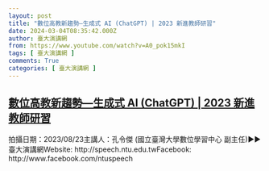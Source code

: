 ```yaml
---
layout: post
title: "數位高教新趨勢—生成式 AI (ChatGPT) | 2023 新進教師研習"
date: 2024-03-04T08:35:42.000Z
author: 臺大演講網
from: https://www.youtube.com/watch?v=A0_pok15mkI
tags: [ 臺大演講網 ]
comments: True
categories: [ 臺大演講網 ]
---
```

<!--1709541342000-->
[數位高教新趨勢—生成式 AI (ChatGPT) | 2023 新進教師研習](https://www.youtube.com/watch?v=A0_pok15mkI)
------

<div>
拍攝日期：2023/08/23主講人：孔令傑 (國立臺灣大學數位學習中心 副主任)►►臺大演講網Website: http://speech.ntu.edu.twFacebook: http://www.facebook.com/ntuspeech
</div>
